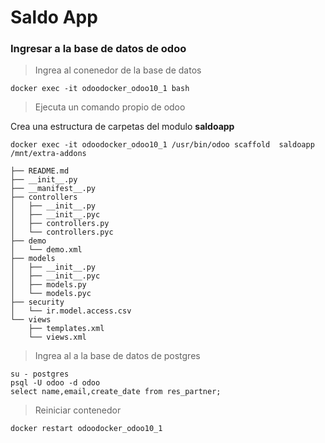 # Saldo App


### Ingresar a la base de datos de odoo

> Ingrea al conenedor de la base de datos
```
docker exec -it odoodocker_odoo10_1 bash
```

> Ejecuta un comando propio de odoo

Crea una estructura de carpetas del modulo **saldoapp**
```
docker exec -it odoodocker_odoo10_1 /usr/bin/odoo scaffold  saldoapp /mnt/extra-addons
```
```
├── README.md
├── __init__.py
├── __manifest__.py
├── controllers
│   ├── __init__.py
│   ├── __init__.pyc
│   ├── controllers.py
│   └── controllers.pyc
├── demo
│   └── demo.xml
├── models
│   ├── __init__.py
│   ├── __init__.pyc
│   ├── models.py
│   └── models.pyc
├── security
│   └── ir.model.access.csv
└── views
    ├── templates.xml
    └── views.xml
```


> Ingrea al a la base de datos de postgres
```
su - postgres
psql -U odoo -d odoo
select name,email,create_date from res_partner;
```


> Reiniciar contenedor
```
docker restart odoodocker_odoo10_1
```